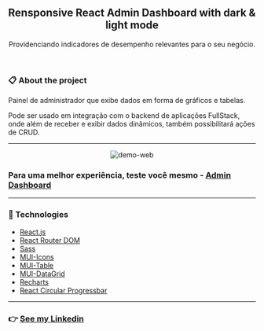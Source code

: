 <h2 align="center"> Rensponsive React Admin Dashboard with 
dark & light mode </h2>

<p align="center">Providenciando indicadores de desempenho relevantes para o seu negócio.</p>
<br/>

### 📋 About the project

Painel de administrador que exibe dados em forma de gráficos e tabelas.

Pode ser usado em integração com o backend de aplicações FullStack,
onde além de receber e exibir dados dinâmicos, também possibilitará ações de CRUD.

---
<div align="center" >
  <img src="./github/dashboard-react.gif" alt="demo-web">  
</div>

### Para uma melhor experiência, teste você mesmo - [Admin Dashboard](https://admin-dashboard-alissonbms.vercel.app/)
---
### 🚀 Technologies

- [React.js](https://reactjs.org/)
- [React Router DOM](https://www.npmjs.com/package/react-router-dom)
- [Sass](https://sass-lang.com/)
- [MUI-Icons](https://mui.com/material-ui/material-icons/)
- [MUI-Table](https://mui.com/material-ui/react-table/)
- [MUI-DataGrid](https://mui.com/pt/x/react-data-grid/)
- [Recharts](https://recharts.org/)
- [React Circular Progressbar](https://www.npmjs.com/package/react-circular-progressbar)

---
### 👉 [See my Linkedin](https://www.linkedin.com/in/alisson-modesto-fullstack-developer/)
